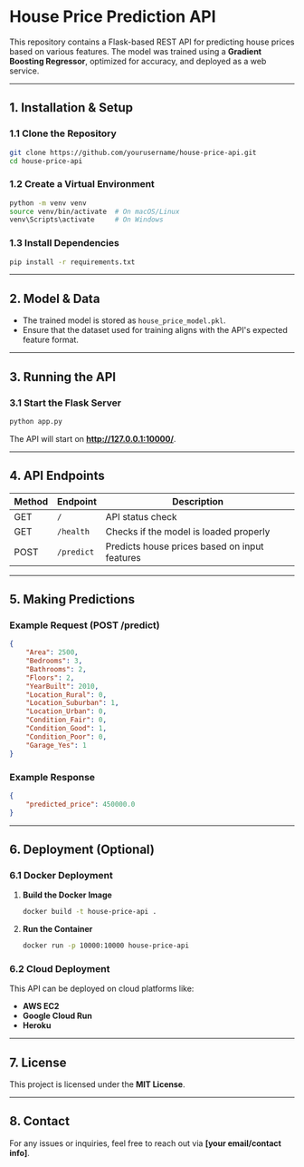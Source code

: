 # House Price Prediction API  

This repository contains a Flask-based REST API for predicting house prices based on various features. The model was trained using a **Gradient Boosting Regressor**, optimized for accuracy, and deployed as a web service.

---

## 1. Installation & Setup  

### **1.1 Clone the Repository**  
```bash
git clone https://github.com/yourusername/house-price-api.git
cd house-price-api
```

### **1.2 Create a Virtual Environment**  
```bash
python -m venv venv
source venv/bin/activate  # On macOS/Linux
venv\Scripts\activate     # On Windows
```

### **1.3 Install Dependencies**  
```bash
pip install -r requirements.txt
```

---

## 2. Model & Data  

- The trained model is stored as `house_price_model.pkl`.  
- Ensure that the dataset used for training aligns with the API's expected feature format.  

---

## 3. Running the API  

### **3.1 Start the Flask Server**  
```bash
python app.py
```
The API will start on **http://127.0.0.1:10000/**.  

---

## 4. API Endpoints  

| Method | Endpoint | Description |
|--------|----------|-------------|
| GET    | `/`       | API status check |
| GET    | `/health` | Checks if the model is loaded properly |
| POST   | `/predict` | Predicts house prices based on input features |

---

## 5. Making Predictions  

### **Example Request (POST /predict)**  
```json
{
    "Area": 2500,
    "Bedrooms": 3,
    "Bathrooms": 2,
    "Floors": 2,
    "YearBuilt": 2010,
    "Location_Rural": 0,
    "Location_Suburban": 1,
    "Location_Urban": 0,
    "Condition_Fair": 0,
    "Condition_Good": 1,
    "Condition_Poor": 0,
    "Garage_Yes": 1
}
```

### **Example Response**  
```json
{
    "predicted_price": 450000.0
}
```

---

## 6. Deployment (Optional)  

### **6.1 Docker Deployment**  
1. **Build the Docker Image**  
   ```bash
   docker build -t house-price-api .
   ```

2. **Run the Container**  
   ```bash
   docker run -p 10000:10000 house-price-api
   ```

### **6.2 Cloud Deployment**  
This API can be deployed on cloud platforms like:  
- **AWS EC2**  
- **Google Cloud Run**  
- **Heroku**  

---

## 7. License  

This project is licensed under the **MIT License**.

---

## 8. Contact  

For any issues or inquiries, feel free to reach out via **[your email/contact info]**.

